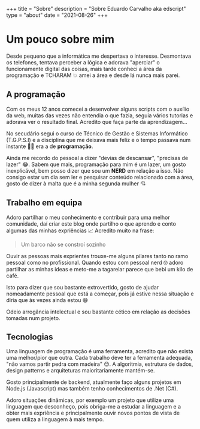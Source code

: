 +++
title = "Sobre"
description = "Sobre Eduardo Carvalho aka edscript"
type = "about"
date = "2021-08-26"
+++

# Um pouco sobre mim

Desde pequeno que a informática me despertava o interesse.
Desmontava os telefones, tentava perceber a lógica e adorava "aperciar" o funcionamente digital das coisas,
mais tarde conheci a área da programação e TCHARAM 💥 amei a área e desde lá nunca mais parei.

## A programação

Com os meus 12 anos comecei a desenvolver alguns scripts com o auxílio da web, muitas das vezes não entendia o que fazia, seguia vários tutorias e adorava ver o resultado final. Acredito que faça parte da aprendizagem...

No secudário segui o curso de Técnico de Gestão e Sistemas Informático (T.G.P.S.I) e a disciplina que me deixava mais feliz e o tempo passava num instante 🙅‍♂️ era a de **programação**.

Ainda me recordo do pessoal a dizer "devias de descansar", "precisas de lazer" 😂. Sabem que mais, programação para mim é um lazer, um gosto inexplicável, bem posso dizer que sou um **NERD** em relação a isso. Não consigo estar um dia sem ler e pesquisar conteúdo relacionado com a área, gosto de dizer à malta que é a minha segunda mulher 💘

## Trabalho em equipa

Adoro partilhar o meu conhecimento e contribuir para uma melhor comunidade, daí criar este blog onde partilho o que aprendo e conto algumas das minhas expriências 📈
Acredito muito na frase:
> Um barco não se constroí sozinho

Ouvir as pessoas mais exprientes trouxe-me alguns pilares tanto no ramo pessoal como no profissional. Quando estou com pessoal nerd 🤓 adoro partilhar as minhas ideas e meto-me a tagarelar parece que bebi um kilo de café.

Isto para dizer que sou bastante extrovertido, gosto de ajudar nomeadamente pessoal que está a começar, pois já estive nessa situação e diria que às vezes ainda estou 😅

Odeio arrogância intelectual e sou bastante cético em relação as decisões tomadas num projeto.

## Tecnologias

Uma linguagem de programação é uma ferramenta, acredito que não exista uma melhor/pior que outra. Cada trabalho deve ter a ferramenta adequada, "não vamos partir pedra com madeira" 😊. A algoritmia, estrutura de dados, design patterns e arquiteturas maioritariamente mantém-se.

Gosto principalmente de backend, atualmente faço alguns projetos em Node.js (Javascript) mas também tenho conhecimentos de .Net (C#).

Adoro situações dinâmicas, por exemplo um projeto que utilize uma linguagem que desconheço, pois obriga-me a estudar a linguagem e a obter mais expriência e principalmente ouvir novos pontos de vista de quem utiliza a linguagem à mais tempo.
